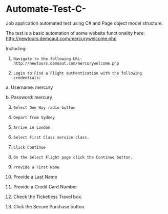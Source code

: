 # Automate-Test-C-
Job application automated test using C# and Page object model structure.

The test is a basic automation of some website functionality here: http://newtours.demoaut.com/mercurywelcome.php

Including:

1.     Navigate to the following URL: http://newtours.demoaut.com/mercurywelcome.php

2.     Login to Find a Flight authentication with the following credentials:

a.     Username: mercury

b.     Password: mercury

3.     Select One Way radio button

4.     Depart from Sydney

5.     Arrive in London

6.     Select First Class service class.

7.     Click Continue

8.     On the Select Flight page click the Continue button.

9.     Provide a First Name

10.  Provide a Last Name

11.  Provide a Credit Card Number

12.  Check the Ticketless Travel box.

13.  Click the Secure Purchase button.
